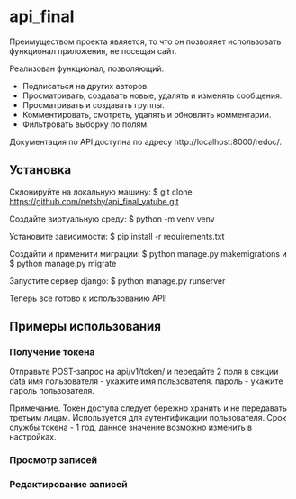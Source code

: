 # api_final

Преимуществом проекта является, то что он позволяет использовать функционал приложения, не посещая сайт.

Реализован функционал, позволяющий:
* Подписаться на других авторов.
* Просматривать, создавать новые, удалять и изменять сообщения.
* Просматривать и создавать группы.
* Комментировать, смотреть, удалять и обновлять комментарии.
* Фильтровать выборку по полям.

Документация по API доступна по адресу http://localhost:8000/redoc/.

## Установка

Склонируйте на локальную машину:
$ git clone https://github.com/netshy/api_final_yatube.git

Создайте виртуальную среду:
$ python -m venv venv

Установите зависимости:
$ pip install -r requirements.txt

Создайти и применити миграции:
$ python manage.py makemigrations и $ python manage.py migrate

Запустите сервер django:
$ python manage.py runserver

Теперь все готово к использованию API!

## Примеры использования

### Получение токена
Отправьте POST-запрос на api/v1/token/ и передайте 2 поля в секции data
имя пользователя - укажите имя пользователя.
пароль - укажите пароль пользователя.


Примечание.
Токен доступа следует бережно хранить и не передавать третьим лицам. Используется для аутентификации пользователя.
Срок службы токена - 1 год, данное значение возможно изменить в настройках.

### Просмотр записей


### Редактирование записей


